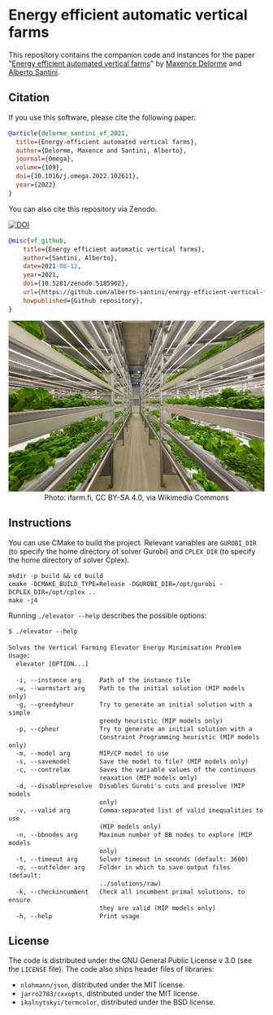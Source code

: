# Energy efficient automatic vertical farms

This repository contains the companion code and instances for the paper "[Energy efficient automated vertical farms](https://santini.in/files/papers/delorme-santini-2022.pdf)" by [Maxence Delorme](https://www.tilburguniversity.edu/staff/m-delorme) and [Alberto Santini](https://santini.in/).

## Citation

If you use this software, please cite the following paper:

```bib
@article{delorme_santini_vf_2021,
  title={Energy-efficient automated vertical farms},
  author={Delorme, Maxence and Santini, Alberto},
  journal={Omega},
  volume={109},
  doi={10.1016/j.omega.2022.102611},
  year={2022}
}
```

You can also cite this repository via Zenodo.

[![DOI](https://zenodo.org/badge/395009250.svg)](https://zenodo.org/badge/latestdoi/395009250)

```bib
@misc{vf_github,
    title={Energy efficient automatic vertical farms},
    author={Santini, Alberto},
    date=2021-08-12,
    year=2021,
    doi={10.5281/zenodo.5185902},
    url={https://github.com/alberto-santini/energy-efficient-vertical-farms/},
    howpublished={Github repository},
}
```

<p align="center">
    <img src="https://github.com/alberto-santini/energy-efficient-automatic-vertical-farms/blob/master/vf.jpg?raw=true" alt="Vertical Farm"/><br>
    Photo: ifarm.fi, CC BY-SA 4.0, via Wikimedia Commons
</p>

## Instructions

You can use CMake to build the project.
Relevant variables are `GUROBI_DIR` (to specify the home directory of solver Gurobi) and `CPLEX_DIR` (to specify the home directory of solver Cplex).

```
mkdir -p build && cd build
cmake -DCMAKE_BUILD_TYPE=Release -DGUROBI_DIR=/opt/gurobi -DCPLEX_DIR=/opt/cplex ..
make -j4
```

Running `./elevator --help` describes the possible options:

```
$ ./elevator --help

Solves the Vertical Farming Elevator Energy Minimisation Problem
Usage:
  elevator [OPTION...]

  -i, --instance arg     Path of the instance file
  -w, --warmstart arg    Path to the initial solution (MIP models only)
  -g, --greedyheur       Try to generate an initial solution with a simple 
                         greedy heuristic (MIP models only)
  -p, --cpheur           Try to generate an initial solution with a 
                         Constraint Programming heuristic (MIP models only)
  -m, --model arg        MIP/CP model to use
  -s, --savemodel        Save the model to file? (MIP models only)
  -c, --contrelax        Saves the variable values of the continuous 
                         reaxation (MIP models only)
  -d, --disablepresolve  Disables Gurobi's cuts and presolve (MIP models 
                         only)
  -v, --valid arg        Comma-separated list of valid inequalities to use 
                         (MIP models only)
  -n, --bbnodes arg      Maximum number of BB nodes to explore (MIP models 
                         only)
  -t, --timeout arg      Solver timeout in seconds (default: 3600)
  -o, --outfolder arg    Folder in which to save output files (default: 
                         ../solutions/raw)
  -k, --checkincumbent   Check all incumbent primal solutions, to ensure 
                         they are valid (MIP models only)
  -h, --help             Print usage

```

## License

The code is distributed under the GNU General Public License v 3.0 (see the `LICENSE` file).
The code also ships header files of libraries:

* `nlohmann/json`, distributed under the MIT license.
* `jarro2783/cxxopts`, distributed under the MIT license.
* `ikalnytskyi/termcolor`, distributed under the BSD license.
